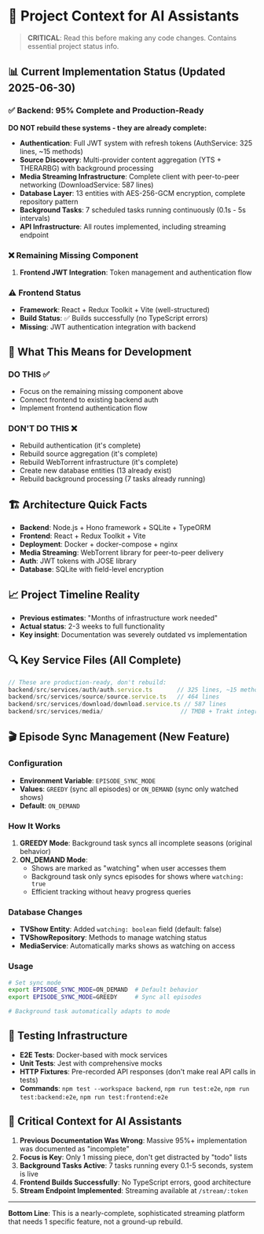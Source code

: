 # 🧠 Project Context for AI Assistants

> **CRITICAL**: Read this before making any code changes. Contains essential project status info.

## 📊 Current Implementation Status (Updated 2025-06-30)

### ✅ **Backend: 95% Complete and Production-Ready**

**DO NOT rebuild these systems - they are already complete:**

- **Authentication**: Full JWT system with refresh tokens (AuthService: 325 lines, ~15 methods)
- **Source Discovery**: Multi-provider content aggregation (YTS + THERARBG) with background processing
- **Media Streaming Infrastructure**: Complete client with peer-to-peer networking (DownloadService: 587 lines)
- **Database Layer**: 13 entities with AES-256-GCM encryption, complete repository pattern
- **Background Tasks**: 7 scheduled tasks running continuously (0.1s - 5s intervals)
- **API Infrastructure**: All routes implemented, including streaming endpoint

### ❌ **Remaining Missing Component**

1. **Frontend JWT Integration**: Token management and authentication flow

### ⚠️ **Frontend Status**

- **Framework**: React + Redux Toolkit + Vite (well-structured)
- **Build Status**: ✅ Builds successfully (no TypeScript errors)
- **Missing**: JWT authentication integration with backend

## 🎯 **What This Means for Development**

### **DO THIS** ✅

- Focus on the remaining missing component above
- Connect frontend to existing backend auth
- Implement frontend authentication flow

### **DON'T DO THIS** ❌

- Rebuild authentication (it's complete)
- Rebuild source aggregation (it's complete)
- Rebuild WebTorrent infrastructure (it's complete)
- Create new database entities (13 already exist)
- Rebuild background processing (7 tasks already running)

## 🏗️ **Architecture Quick Facts**

- **Backend**: Node.js + Hono framework + SQLite + TypeORM
- **Frontend**: React + Redux Toolkit + Vite
- **Deployment**: Docker + docker-compose + nginx
- **Media Streaming**: WebTorrent library for peer-to-peer delivery
- **Auth**: JWT tokens with JOSE library
- **Database**: SQLite with field-level encryption

## 📈 **Project Timeline Reality**

- **Previous estimates**: "Months of infrastructure work needed"
- **Actual status**: 2-3 weeks to full functionality
- **Key insight**: Documentation was severely outdated vs implementation

## 🔍 **Key Service Files (All Complete)**

```typescript
// These are production-ready, don't rebuild:
backend/src/services/auth/auth.service.ts       // 325 lines, ~15 methods
backend/src/services/source/source.service.ts   // 464 lines
backend/src/services/download/download.service.ts // 587 lines
backend/src/services/media/                      // TMDB + Trakt integration
```

## 🎬 **Episode Sync Management (New Feature)**

### **Configuration**

- **Environment Variable**: `EPISODE_SYNC_MODE`
- **Values**: `GREEDY` (sync all episodes) or `ON_DEMAND` (sync only watched shows)
- **Default**: `ON_DEMAND`

### **How It Works**

1. **GREEDY Mode**: Background task syncs all incomplete seasons (original behavior)
2. **ON_DEMAND Mode**:
   - Shows are marked as "watching" when user accesses them
   - Background task only syncs episodes for shows where `watching: true`
   - Efficient tracking without heavy progress queries

### **Database Changes**

- **TVShow Entity**: Added `watching: boolean` field (default: false)
- **TVShowRepository**: Methods to manage watching status
- **MediaService**: Automatically marks shows as watching on access

### **Usage**

```bash
# Set sync mode
export EPISODE_SYNC_MODE=ON_DEMAND  # Default behavior
export EPISODE_SYNC_MODE=GREEDY     # Sync all episodes

# Background task automatically adapts to mode
```

## 🧪 **Testing Infrastructure**

- **E2E Tests**: Docker-based with mock services
- **Unit Tests**: Jest with comprehensive mocks
- **HTTP Fixtures**: Pre-recorded API responses (don't make real API calls in tests)
- **Commands**: `npm test --workspace backend`, `npm run test:e2e`, `npm run test:backend:e2e`, `npm run test:frontend:e2e`

## 🚨 **Critical Context for AI Assistants**

1. **Previous Documentation Was Wrong**: Massive 95%+ implementation was documented as "incomplete"
2. **Focus is Key**: Only 1 missing piece, don't get distracted by "todo" lists
3. **Background Tasks Active**: 7 tasks running every 0.1-5 seconds, system is live
4. **Frontend Builds Successfully**: No TypeScript errors, good architecture
5. **Stream Endpoint Implemented**: Streaming available at `/stream/:token`

---

**Bottom Line**: This is a nearly-complete, sophisticated streaming platform that needs 1 specific feature, not a ground-up rebuild.
